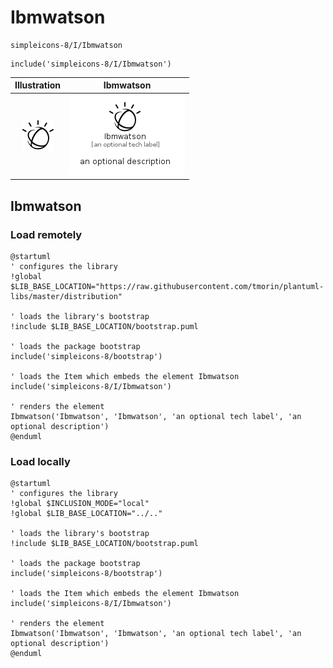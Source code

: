 # Ibmwatson


```text
simpleicons-8/I/Ibmwatson
```

```text
include('simpleicons-8/I/Ibmwatson')
```



| Illustration | Ibmwatson |
| :---: | :---: |
| ![illustration for Illustration](../../simpleicons-8/I/Ibmwatson.png) | ![illustration for Ibmwatson](../../simpleicons-8/I/Ibmwatson.Local.png) |




## Ibmwatson

### Load remotely
```plantuml
@startuml
' configures the library
!global $LIB_BASE_LOCATION="https://raw.githubusercontent.com/tmorin/plantuml-libs/master/distribution"

' loads the library's bootstrap
!include $LIB_BASE_LOCATION/bootstrap.puml

' loads the package bootstrap
include('simpleicons-8/bootstrap')

' loads the Item which embeds the element Ibmwatson
include('simpleicons-8/I/Ibmwatson')

' renders the element
Ibmwatson('Ibmwatson', 'Ibmwatson', 'an optional tech label', 'an optional description')
@enduml
```

### Load locally
```plantuml
@startuml
' configures the library
!global $INCLUSION_MODE="local"
!global $LIB_BASE_LOCATION="../.."

' loads the library's bootstrap
!include $LIB_BASE_LOCATION/bootstrap.puml

' loads the package bootstrap
include('simpleicons-8/bootstrap')

' loads the Item which embeds the element Ibmwatson
include('simpleicons-8/I/Ibmwatson')

' renders the element
Ibmwatson('Ibmwatson', 'Ibmwatson', 'an optional tech label', 'an optional description')
@enduml
```

